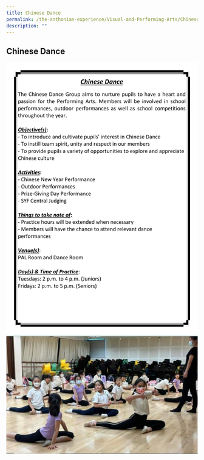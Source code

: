 ```yaml
---
title: Chinese Dance
permalink: /the-anthonian-experience/Visual-and-Performing-Arts/Chinese-Dance/
description: ""
---
```

## Chinese Dance

![](/images/CCA%202023_Sep/cca-07.png)
![Chinese dance](/images/chinese%20dance.jpg)
